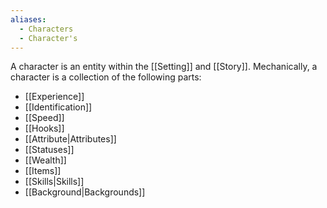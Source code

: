 ```yaml
---
aliases:
  - Characters
  - Character's
---
```

A character is an entity within the [[Setting]] and [[Story]]. Mechanically, a character is a collection of the following parts:
- [[Experience]]
- [[Identification]]
- [[Speed]]
- [[Hooks]]
- [[Attribute|Attributes]]
- [[Statuses]]
- [[Wealth]]
- [[Items]]
- [[Skills|Skills]]
- [[Background|Backgrounds]]